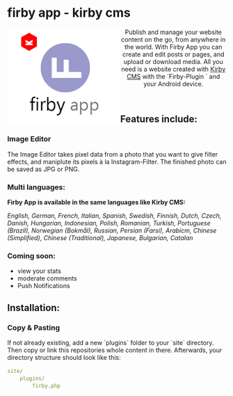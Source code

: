 <h1>firby app - kirby cms</h1>
<div align="center">
<img alt="logo" align="left" src="https://github.com/fabianschenk86/firby-app/blob/master/firby_logo.png"/>
<p>Publish and manage your website content on the go, from anywhere in the world. With Firby App you can create and edit posts or pages, and upload or download media. All you need is a website created with <a target="_blank" href="https://getkirby.com/">Kirby CMS</a> with the  `Firby-Plugin ` and your Android device.</p>
</div><br/>

<h2 id="firby-features">Features include:</h2>
<h3>Image Editor</h3>
<p>The Image Editor takes pixel data from a photo that you want to give filter effects, and maniplute its pixels à la Instagram-Filter. The finished photo can be saved as JPG or PNG.</p>

<h3 id="firby-languages">Multi languages:</h3>
<strong>Firby App is available in the same languages like Kirby CMS:</strong>

*English, German, French, Italian, Spanish, Swedish, Finnish, Dutch, Czech, Danish, Hungarian, Indonesian, Polish, Romanian, Turkish, Portuguese (Brazil), Norwegian (Bokmål), Russian, Persian (Farsi), Arabicm, Chinese (Simplified), Chinese (Traditional), Japanese, Bulgarian, Catalan*

<h3 id="firby-coming-soon">Coming soon:</h3>
<ul>
<li>view your stats</li>
<li>moderate comments</li>
<li>Push Notifications</li>
</ul>

<h2 id="firby-installation">Installation:</h2>

<h3>Copy & Pasting</h3>

<p>If not already existing, add a new `plugins` folder to your `site` directory. Then copy or link this repositories whole content in there. Afterwards, your directory structure should look like this:</p>

```yaml
site/
	plugins/
		firby.php
```
